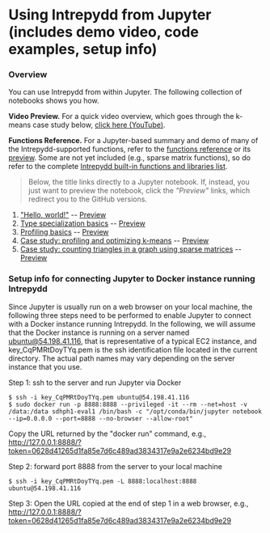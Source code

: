 # Using Intrepydd from Jupyter (includes demo video, code examples, setup info)

### Overview
You can use Intrepydd from within Jupyter. The following collection of notebooks shows you how.

**Video Preview.** For a quick video overview, which goes through the k-means case study below, [click here (YouTube)](https://www.youtube.com/watch?v=00CkXStroOk).

**Functions Reference.** For a Jupyter-based summary and demo of many of the Intrepydd-supported functions, refer to the [functions reference](./notebooks/functions-reference.ipynb) or its [preview](https://nbviewer.jupyter.org/github/hpcgarage/intrepyddguide/blob/master/notebooks/functions-reference.ipynb). Some are not yet included (e.g., sparse matrix functions), so do refer to the complete [Intrepydd built-in functions and libraries list](https://hpcgarage.github.io/intrepyddguide/library/functions.html).

> Below, the title links directly to a Jupyter notebook. If, instead, you just want to preview the notebook, click the _"Preview"_ links, which redirect you to the GitHub versions.

1. ["Hello, world!"](./notebooks/001-hello-world.ipynb) -- [Preview](https://nbviewer.jupyter.org/github/hpcgarage/intrepyddguide/blob/master/notebooks/001-hello-world.ipynb)
2. [Type specialization basics](./notebooks/002-typing-basics.ipynb) -- [Preview](https://nbviewer.jupyter.org/github/hpcgarage/intrepyddguide/blob/master/notebooks/002-typing-basics.ipynb)
3. [Profiling basics](./notebooks/003-profiling.ipynb) -- [Preview](https://nbviewer.jupyter.org/github/hpcgarage/intrepyddguide/blob/master/notebooks/003-profiling.ipynb)
4. [Case study: profiling and optimizing k-means](./notebooks/004-kmeans.ipynb) -- [Preview](https://nbviewer.jupyter.org/github/hpcgarage/intrepyddguide/blob/master/notebooks/004-kmeans.ipynb)
5. [Case study: counting triangles in a graph using sparse matrices](./notebook/005-tricount3.ipynb) -- [Preview](https://nbviewer.jupyter.org/github/hpcgarage/intrepyddguide/blob/master/notebooks/005-tricount3.ipynb)

### Setup info for connecting Jupyter to Docker instance running Intrepydd

Since Jupyter is usually run on a web browser on your local machine, the following three steps need to be performed to enable Jupyter to connect with a Docker instance running Intrepydd.  In the following, we will assume that the Docker instance is running on a server named ubuntu@54.198.41.116, that is representative of a typical EC2 instance, and key_CqPMRtDoyTYq.pem is the ssh identification file located in the current directory.  The actual path names may vary depending on the server instance that you use.

Step 1: ssh to the server and run Jupyter via Docker
```
$ ssh -i key_CqPMRtDoyTYq.pem ubuntu@54.198.41.116
$ sudo docker run -p 8888:8888 --privileged -it --rm --net=host -v /data:/data sdhph1-eval1 /bin/bash -c "/opt/conda/bin/jupyter notebook --ip=0.0.0.0 --port=8888 --no-browser --allow-root"
```
Copy the URL returned by the "docker run" command, e.g., http://127.0.0.1:8888/?token=0628d41265d1fa85e7d6c489ad3834317e9a2e6234bd9e29

Step 2: forward port 8888 from the  server to your local machine
```
$ ssh -i key_CqPMRtDoyTYq.pem -L 8888:localhost:8888 ubuntu@54.198.41.116
```
Step 3: Open the URL copied at the end of step 1 in a web browser, e.g., http://127.0.0.1:8888/?token=0628d41265d1fa85e7d6c489ad3834317e9a2e6234bd9e29




